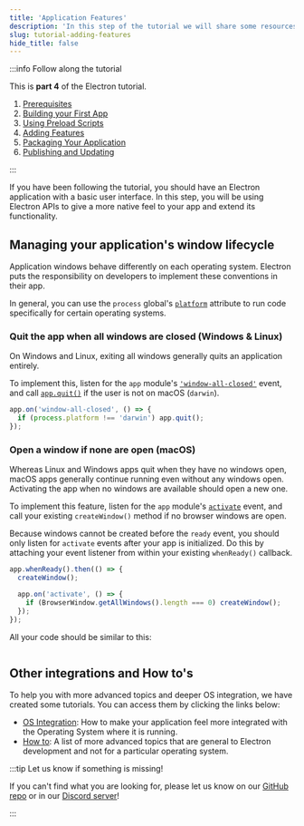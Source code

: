 ```yaml
---
title: 'Application Features'
description: 'In this step of the tutorial we will share some resources you should read to add features to your application'
slug: tutorial-adding-features
hide_title: false
---
```


:::info Follow along the tutorial

This is **part 4** of the Electron tutorial.

1. [Prerequisites][prerequisites]
1. [Building your First App][building your first app]
1. [Using Preload Scripts][main-renderer]
1. [Adding Features][features]
1. [Packaging Your Application][packaging]
1. [Publishing and Updating][updates]

:::

If you have been following the tutorial, you should have an Electron application
with a basic user interface. In this step, you will be using Electron APIs
to give a more native feel to your app and extend its functionality.

## Managing your application's window lifecycle

Application windows behave differently on each operating system. Electron puts the
responsibility on developers to implement these conventions in their app.

In general, you can use the `process` global's [`platform`][node-platform] attribute
to run code specifically for certain operating systems.

### Quit the app when all windows are closed (Windows & Linux)

On Windows and Linux, exiting all windows generally quits an application entirely.

To implement this, listen for the `app` module's [`'window-all-closed'`][window-all-closed]
event, and call [`app.quit()`][app-quit] if the user is not on macOS (`darwin`).

```js
app.on('window-all-closed', () => {
  if (process.platform !== 'darwin') app.quit();
});
```

### Open a window if none are open (macOS)

Whereas Linux and Windows apps quit when they have no windows open, macOS apps generally
continue running even without any windows open. Activating the app when no windows
are available should open a new one.

To implement this feature, listen for the `app` module's [`activate`][activate]
event, and call your existing `createWindow()` method if no browser windows are open.

Because windows cannot be created before the `ready` event, you should only listen for
`activate` events after your app is initialized. Do this by attaching your event listener
from within your existing `whenReady()` callback.

```js
app.whenReady().then(() => {
  createWindow();

  app.on('activate', () => {
    if (BrowserWindow.getAllWindows().length === 0) createWindow();
  });
});
```

All your code should be similar to this:

```fiddle docs/latest/fiddles/windows-lifecycle

```

## Other integrations and How to's

To help you with more advanced topics and deeper OS integration, we have created some tutorials.
You can access them by clicking the links below:

- [OS Integration]: How to make your application feel more integrated with the Operating
  System where it is running.
- [How to]: A list of more advanced topics that are general to Electron development and
  not for a particular operating system.

:::tip Let us know if something is missing!

If you can't find what you are looking for, please let us know on our [GitHub repo] or in
our [Discord server][discord]!

:::

<!-- Link labels -->

[activate]: latest/api/app.md#event-activate-macos
[app-quit]: latest/api/app.md#appquit
[discord]: https://discord.com/invite/APGC3k5yaH
[github repo]: https://github.com/electron/electronjs.org-new/issues/new
[how to]: ./examples.md
[node-platform]: https://nodejs.org/api/process.html#process_process_platform
[os integration]: ./os-integration.md
[window-all-closed]: latest/api/app.md#event-window-all-closed

<!-- Tutorial links -->

[prerequisites]: tutorial-1-prerequisites.md
[building your first app]: tutorial-2-scaffolding.md
[main-renderer]: tutorial-3-main-renderer.md
[features]: tutorial-4-adding-features.md
[packaging]: tutorial-5-packaging.md
[updates]: tutorial-6-publishing-updating.md
